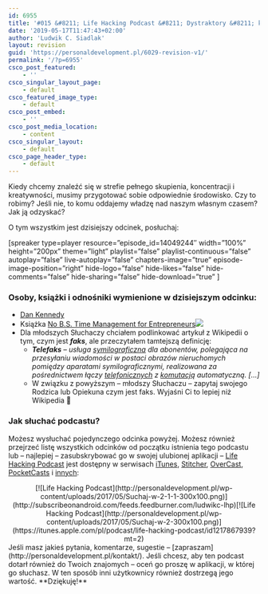 ```yaml
---
id: 6955
title: '#015 &#8211; Life Hacking Podcast &#8211; Dystraktory &#8211; kto ma władzę nad Twoim CZASEM?'
date: '2019-05-17T11:47:43+02:00'
author: 'Ludwik C. Siadlak'
layout: revision
guid: 'https://personaldevelopment.pl/6029-revision-v1/'
permalink: '/?p=6955'
csco_post_featured:
    - ''
csco_singular_layout_page:
    - default
csco_featured_image_type:
    - default
csco_post_embed:
    - ''
csco_post_media_location:
    - content
csco_singular_layout:
    - default
csco_page_header_type:
    - default
---
```


Kiedy chcemy znaleźć się w strefie pełnego skupienia, koncentracji i kreatywności, musimy przygotować sobie odpowiednie środowisko. Czy to robimy? Jeśli nie, to komu oddajemy władzę nad naszym własnym czasem? Jak ją odzyskać?

O tym wszystkim jest dzisiejszy odcinek, posłuchaj:

\[spreaker type=player resource=”episode\_id=14049244″ width=”100%” height=”200px” theme=”light” playlist=”false” playlist-continuous=”false” autoplay=”false” live-autoplay=”false” chapters-image=”true” episode-image-position=”right” hide-logo=”false” hide-likes=”false” hide-comments=”false” hide-sharing=”false” hide-download=”true” \]

### Osoby, książki i odnośniki wymienione w dzisiejszym odcinku:

- [Dan Kennedy](https://gkic.com/)
- Książka [No B.S. Time Management for Entrepreneurs](http://amzn.to/2rVzH3V)[![](http://personaldevelopment.pl/wp-content/uploads/2017/05/dan-kennedy-time-1-1.jpg)](http://amzn.to/2rVzH3V)
- Dla młodszych Słuchaczy chciałem podlinkować artykuł z Wikipedii o tym, czym jest ***faks***, ale przeczytałem tamtejszą definicję: 
    - ***Telefaks** – usługa [symilograficzna](https://www.wikiwand.com/pl/Symilografia) dla abonentów, polegająca na przesyłaniu wiadomości w postaci obrazów nieruchomych pomiędzy aparatami symilograficznymi, realizowana za pośrednictwem łączy [telefonicznych](https://www.wikiwand.com/pl/Telefon "Telefon") z [komutacją](https://www.wikiwand.com/pl/Komutacja) automatyczną. \[…\]*
    - W związku z powyższym – młodszy Słuchaczu – zapytaj swojego Rodzica lub Opiekuna czym jest faks. Wyjaśni Ci to lepiej niż Wikipedia 🙂

### Jak słuchać podcastu?

Możesz wysłuchać pojedynczego odcinka powyżej. Możesz również przejrzeć listę wszystkich odcinków od początku istnienia tego podcastu lub – najlepiej – zasubskrybować go w swojej ulubionej aplikacji – [Life Hacking Podcast](http://personaldevelopment.pl/podcast/) jest dostępny w serwisach [iTunes](https://itunes.apple.com/pl/podcast/life-hacking-podcast/id1217867939?mt=2), [Stitcher](http://app.stitcher.com/browse/feed/134392/details), [OverCast](https://overcast.fm/itunes1217867939/life-hacking-podcast), [PocketCasts](http://subscribeonandroid.com/feeds.feedburner.com/ludwikc-lhp) i [innych](http://subscribeonandroid.com/feeds.feedburner.com/ludwikc-lhp):

<div style="text-align: center;">[![Life Hacking Podcast](http://personaldevelopment.pl/wp-content/uploads/2017/05/Suchaj-w-2-1-1-300x100.png)](http://subscribeonandroid.com/feeds.feedburner.com/ludwikc-lhp)[![Life Hacking Podcast](http://personaldevelopment.pl/wp-content/uploads/2017/05/Suchaj-w-2-300x100.png)](https://itunes.apple.com/pl/podcast/life-hacking-podcast/id1217867939?mt=2)

</div>Jeśli masz jakieś pytania, komentarze, sugestie – [zapraszam](http://personaldevelopment.pl/kontakt/). Jeśli chcesz, aby ten podcast dotarł również do Twoich znajomych – oceń go proszę w aplikacji, w której go słuchasz. W ten sposób inni użytkownicy również dostrzegą jego wartość. **Dziękuję!**